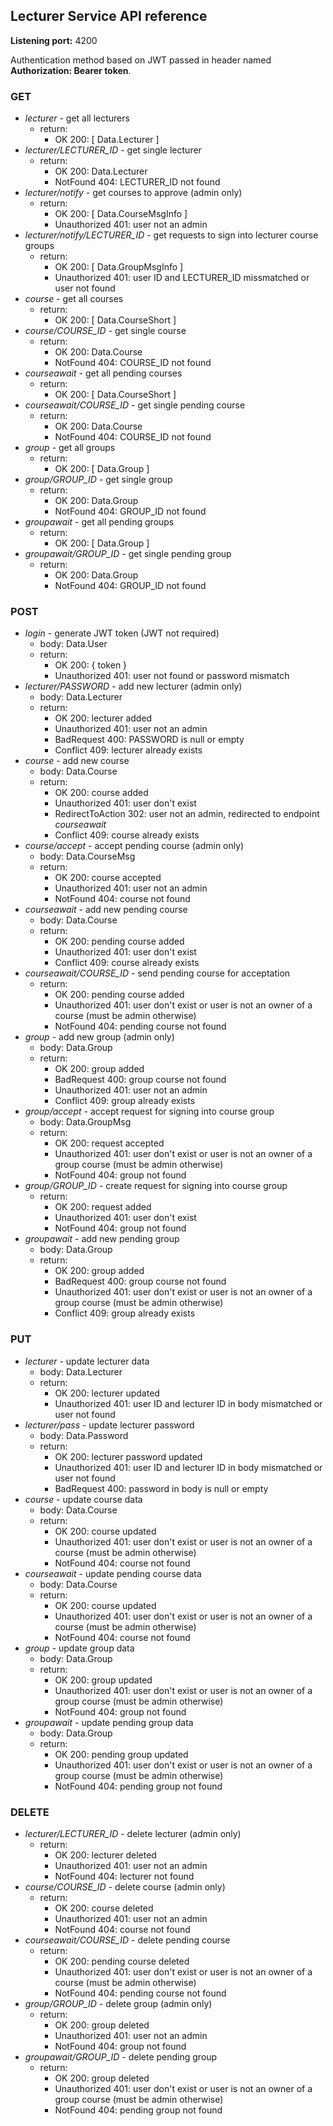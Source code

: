 ## Lecturer Service API reference

**Listening port:** 4200

Authentication method based on JWT passed in header named **Authorization: Bearer token**. 

### GET
  - *lecturer* - get all lecturers
    - return:
      - OK 200: [ Data.Lecturer ]
  - *lecturer/LECTURER_ID* - get single lecturer
    - return:
      - OK 200: Data.Lecturer
      - NotFound 404: LECTURER_ID not found
  - *lecturer/notify* - get courses to approve (admin only)
    - return:
      - OK 200: [ Data.CourseMsgInfo ]
      - Unauthorized 401: user not an admin
  - *lecturer/notify/LECTURER_ID* - get requests to sign into lecturer course groups
    - return:
      - OK 200: [ Data.GroupMsgInfo ]
      - Unauthorized 401: user ID and LECTURER_ID missmatched or user not found
  - *course* - get all courses
    - return:
      - OK 200: [ Data.CourseShort ]
  - *course/COURSE_ID* - get single course
    - return:
      - OK 200: Data.Course
      - NotFound 404: COURSE_ID not found
  - *courseawait* - get all pending courses
    - return:
      - OK 200: [ Data.CourseShort ]
  - *courseawait/COURSE_ID* - get single pending course
    - return:
      - OK 200: Data.Course
      - NotFound 404: COURSE_ID not found
  - *group* - get all groups
    - return:
      - OK 200: [ Data.Group ]
  - *group/GROUP_ID* - get single group
    - return:
      - OK 200: Data.Group
      - NotFound 404: GROUP_ID not found
  - *groupawait* - get all pending groups
    - return:
      - OK 200: [ Data.Group ]
  - *groupawait/GROUP_ID* - get single pending group
    - return:
      - OK 200: Data.Group
      - NotFound 404: GROUP_ID not found

### POST
  - *login* - generate JWT token (JWT not required)
    - body: Data.User
    - return:
      - OK 200: { token }
      - Unauthorized 401: user not found or password mismatch
  - *lecturer/PASSWORD* - add new lecturer (admin only)
    - body: Data.Lecturer
    - return:
      - OK 200: lecturer added
      - Unauthorized 401: user not an admin
      - BadRequest 400: PASSWORD is null or empty
      - Conflict 409: lecturer already exists
  - *course* - add new course
    - body: Data.Course
    - return:
      - OK 200: course added
      - Unauthorized 401: user don't exist
      - RedirectToAction 302: user not an admin, redirected to endpoint *courseawait*
      - Conflict 409: course already exists
  - *course/accept* - accept pending course (admin only)
    - body: Data.CourseMsg
    - return:
      - OK 200: course accepted
      - Unauthorized 401: user not an admin
      - NotFound 404: course not found
  - *courseawait* - add new pending course
    - body: Data.Course
    - return:
      - OK 200: pending course added
      - Unauthorized 401: user don't exist
      - Conflict 409: course already exists
  - *courseawait/COURSE_ID* - send pending course for acceptation
    - return:
      - OK 200: pending course added
      - Unauthorized 401: user don't exist or user is not an owner of a course (must be admin otherwise)
      - NotFound 404: pending course not found
  - *group* - add new group (admin only)
    - body: Data.Group
    - return:
      - OK 200: group added
      - BadRequest 400: group course not found
      - Unauthorized 401: user not an admin
      - Conflict 409: group already exists
  - *group/accept* - accept request for signing into course group
    - body: Data.GroupMsg
    - return:
      - OK 200: request accepted
      - Unauthorized 401: user don't exist or user is not an owner of a  group course (must be admin otherwise)
      - NotFound 404: group not found
  - *group/GROUP_ID* - create request for signing into course group
    - return:
      - OK 200: request added
      - Unauthorized 401: user don't exist
      - NotFound 404: group not found
  - *groupawait* - add new pending group
    - body: Data.Group
    - return:
      - OK 200: group added
      - BadRequest 400: group course not found
      - Unauthorized 401: user don't exist or user is not an owner of a  group course (must be admin otherwise)
      - Conflict 409: group already exists

### PUT
  - *lecturer* - update lecturer data
    - body: Data.Lecturer
    - return:
      - OK 200: lecturer updated
      - Unauthorized 401: user ID and lecturer ID in body mismatched or user not found
  - *lecturer/pass* - update lecturer password
    - body: Data.Password
    - return:
      - OK 200: lecturer password updated
      - Unauthorized 401: user ID and lecturer ID in body mismatched or user not found
      - BadRequest 400: password in body is null or empty
  - *course* - update course data
    - body: Data.Course
    - return:
      - OK 200: course updated
      - Unauthorized 401: user don't exist or user is not an owner of a course (must be admin otherwise)
      - NotFound 404: course not found
  - *courseawait* - update pending course data
    - body: Data.Course
    - return:
      - OK 200: course updated
      - Unauthorized 401: user don't exist or user is not an owner of a course (must be admin otherwise)
      - NotFound 404: course not found
  - *group* - update group data
    - body: Data.Group
    - return:
      - OK 200: group updated
      - Unauthorized 401: user don't exist or user is not an owner of a group course (must be admin otherwise)
      - NotFound 404: group not found
  - *groupawait* - update pending group data
    - body: Data.Group
    - return:
      - OK 200: pending group updated
      - Unauthorized 401: user don't exist or user is not an owner of a group course (must be admin otherwise)
      - NotFound 404: pending group not found

### DELETE
  - *lecturer/LECTURER_ID* - delete lecturer (admin only)
    - return:
      - OK 200: lecturer deleted
      - Unauthorized 401: user not an admin
      - NotFound 404: lecturer not found
  - *course/COURSE_ID* - delete course (admin only)
    - return:
      - OK 200: course deleted
      - Unauthorized 401: user not an admin
      - NotFound 404: course not found
  - *courseawait/COURSE_ID* - delete pending course
    - return:
      - OK 200: pending course deleted
      - Unauthorized 401: user don't exist or user is not an owner of a course (must be admin otherwise)
      - NotFound 404: pending course not found
  - *group/GROUP_ID* - delete group (admin only)
    - return:
      - OK 200: group deleted
      - Unauthorized 401: user not an admin
      - NotFound 404: group not found
  - *groupawait/GROUP_ID* - delete pending group
    - return:
      - OK 200: group deleted
      - Unauthorized 401: user don't exist or user is not an owner of a group course (must be admin otherwise)
      - NotFound 404: pending group not found
